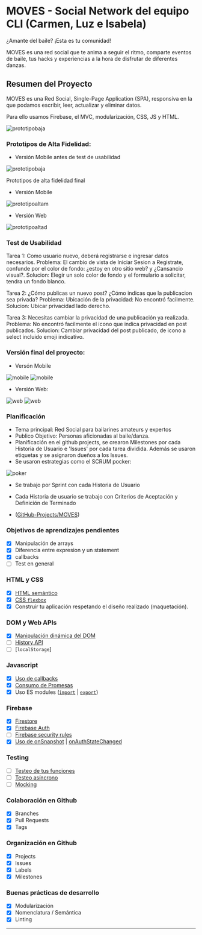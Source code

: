 # MOVES - Social Network del equipo CLI (Carmen, Luz e Isabela)

¿Amante del baile? ¡Esta es tu comunidad!

MOVES es una red social que te anima a seguir el ritmo, comparte eventos de baile, tus hacks y experiencias a la hora de disfrutar de diferentes danzas.

## Resumen del Proyecto

MOVES es una Red Social, Single-Page Application (SPA), responsiva en la que podamos escribir, leer, actualizar y eliminar datos.

Para ello usamos Firebase, el MVC, modularización, CSS, JS y HTML.

![prototipobaja](/src/screen/altafidelidadantesjpg)

### Prototipos de Alta Fidelidad:

- Versión Mobile antes de test de usabilidad

![prototipobaja](/src/screen/altafidelidadantesjpg)


Prototipos de alta fidelidad final

- Versión Mobile 

![prototipoaltam](/src/screen/img1.jpg)

- Versión Web

![prototipoaltad](/src/screen/img2.jpg)

### Test de Usabilidad

Tarea 1: Como usuario nuevo, deberá registrarse e ingresar datos necesarios.
Problema: El cambio de vista de Iniciar Sesion a Registrate, confunde por el color de fondo: ¿estoy en otro sitio web? y ¿Cansancio visual?.
Solucion: Elegir un solo color de fondo y el formulario a solicitar, tendra un fondo blanco.

Tarea 2:  ¿Cómo publicas un nuevo post? ¿Cómo indicas que la publicacion sea privada?
Problema: Ubicación de la privacidad: No encontró facilmente.
Solucion: Ubicar privacidad lado derecho. 

Tarea 3:  Necesitas cambiar la privacidad de una publicación ya realizada.
Problema: No encontró facilmente el icono que indica privacidad en post publicados.
Solucion: Cambiar privacidad del post publicado, de icono a select incluido emoji indicativo.

### Versión final del proyecto:

- Versón Mobile


 ![mobile](/src/screen/pag1m.jpg) ![mobile](/src/screen/pag2m.jpg)

- Versión Web:


 ![web](/src/screen/pag1.jpg) ![web](/src/screen/pag2.jpg)



### Planificación

* Tema principal: Red Social para bailarines amateurs y expertos
* Publico Objetivo: Personas aficionadas al baile/danza.
* Planificación en el github projects, se crearon Milestones por cada Historia de Usuario e 'Issues' por cada tarea dividida. Además se usaron etiquetas y se asignaron dueños a los Issues.
* Se usaron estrategias como el SCRUM pocker:


![poker](/src/screen/poker.jpg)


* Se trabajo por Sprint con cada Historia de Usuario

* Cada Historia de usuario se trabajo con Criterios de Aceptación y Definición de Terminado

* ([GitHub-Projects/MOVES](https://github.com/CarmenVictoriaFarinez/LIM012-fe-social-network/projects/1?fullscreen=true))


### Objetivos de aprendizajes pendientes
* [x] Manipulación de arrays
* [x] Diferencia entre expresion y un statement
* [x] callbacks
* [ ] Test en general

### HTML y CSS

* [x] [HTML semántico](https://developer.mozilla.org/en-US/docs/Glossary/Semantics#Semantics_in_HTML)
* [x] [CSS `flexbox`](https://css-tricks.com/snippets/css/a-guide-to-flexbox/)
* [x] Construir tu aplicación respetando el diseño realizado (maquetación).

### DOM y Web APIs

* [x] [Manipulación dinámica del DOM](https://developer.mozilla.org/es/docs/Referencia_DOM_de_Gecko/Introducci%C3%B3n)
* [ ] [History API](https://developer.mozilla.org/es/docs/DOM/Manipulando_el_historial_del_navegador)
* [ ] [`localStorage`]

### Javascript

* [x] [Uso de callbacks](https://developer.mozilla.org/es/docs/Glossary/Callback_function)
* [x] [Consumo de Promesas](https://scotch.io/tutorials/javascript-promises-for-dummies#toc-consuming-promises)
* [x] Uso ES modules
([`import`](https://developer.mozilla.org/en-US/docs/Web/JavaScript/Reference/Statements/import)
| [`export`](https://developer.mozilla.org/en-US/docs/Web/JavaScript/Reference/Statements/export))

### Firebase

* [x] [Firestore](https://firebase.google.com/docs/firestore)
* [x] [Firebase Auth](https://firebase.google.com/docs/auth/web/start)
* [ ] [Firebase security rules](https://firebase.google.com/docs/rules)
* [x] [Uso de onSnapshot](https://firebase.google.com/docs/firestore/query-data/listen)
| [onAuthStateChanged](https://firebase.google.com/docs/auth/web/start#set_an_authentication_state_observer_and_get_user_data)

### Testing

* [ ] [Testeo de tus funciones](https://jestjs.io/docs/es-ES/getting-started)
* [ ] [Testeo asíncrono](https://jestjs.io/docs/es-ES/asynchronous)
* [ ] [Mocking](https://jestjs.io/docs/es-ES/manual-mocks)

### Colaboración en Github

* [x] Branches
* [x] Pull Requests
* [x] Tags

### Organización en Github

* [x] Projects
* [x] Issues
* [x] Labels
* [x] Milestones

### Buenas prácticas de desarrollo

* [x] Modularización
* [x] Nomenclatura / Semántica
* [x] Linting

***
